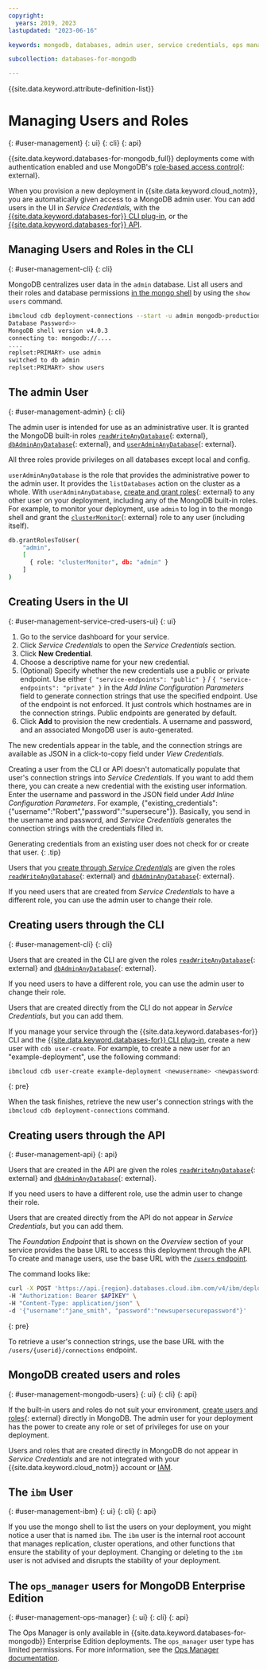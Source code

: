 ```yaml
---
copyright:
  years: 2019, 2023
lastupdated: "2023-06-16"

keywords: mongodb, databases, admin user, service credentials, ops manager, mongodb managing users, roles, root account

subcollection: databases-for-mongodb

---
```


{{site.data.keyword.attribute-definition-list}}

# Managing Users and Roles
{: #user-management}
{: ui}
{: cli}
{: api}

{{site.data.keyword.databases-for-mongodb_full}} deployments come with authentication enabled and use MongoDB's
[role-based access control](https://docs.mongodb.com/manual/core/authorization/){: external}.

When you provision a new deployment in {{site.data.keyword.cloud_notm}}, you are automatically given access to a MongoDB admin user. You can add users in the UI in _Service Credentials_, with the [{{site.data.keyword.databases-for}} CLI plug-in](/docs/databases-cli-plugin), or the [{{site.data.keyword.databases-for}} API](https://cloud.ibm.com/apidocs/cloud-databases-api/cloud-databases-api-v5#introduction).

## Managing Users and Roles in the CLI
{: #user-management-cli}
{: cli}

MongoDB centralizes user data in the `admin` database. List all users and their roles and database permissions [in the mongo shell](/docs/databases-for-mongodb?topic=databases-for-mongodb-mongo-shell) by using the `show users` command.

```sh
ibmcloud cdb deployment-connections --start -u admin mongodb-production
Database Password>>
MongoDB shell version v4.0.3
connecting to: mongodb://....
....
replset:PRIMARY> use admin
switched to db admin
replset:PRIMARY> show users
```

## The admin User
{: #user-management-admin}
{: cli}

The admin user is intended for use as an administrative user. It is granted the MongoDB built-in roles [`readWriteAnyDatabase`](https://docs.mongodb.com/manual/reference/built-in-roles/#readWrite){: external}, [`dbAdminAnyDatabase`](https://docs.mongodb.com/manual/reference/built-in-roles/#dbAdmin){: external}, and [`userAdminAnyDatabase`](https://docs.mongodb.com/manual/reference/built-in-roles/#userAdminAnyDatabase){: external}.

All three roles provide privileges on all databases except local and config.

`userAdminAnyDatabase` is the role that provides the administrative power to the admin user. It provides the `listDatabases` action on the cluster as a whole. With `userAdminAnyDatabase`, [create and grant roles](https://docs.mongodb.com/manual/tutorial/manage-users-and-roles/){: external} to any other user on your deployment, including any of the MongoDB built-in roles. For example, to monitor your deployment, use `admin` to log in to the mongo shell and grant the [`clusterMonitor`](https://docs.mongodb.com/manual/reference/built-in-roles/#clusterMonitor){: external} role to any user (including itself).

```sh
db.grantRolesToUser(
    "admin",
    [
      { role: "clusterMonitor", db: "admin" }
    ]
)
```

## Creating Users in the UI
{: #user-management-service-cred-users-ui}
{: ui}

1. Go to the service dashboard for your service.
2. Click _Service Credentials_ to open the _Service Credentials_ section.
3. Click **New Credential**.
4. Choose a descriptive name for your new credential. 
5. (Optional) Specify whether the new credentials use a public or private endpoint. Use either `{ "service-endpoints": "public" }` / `{ "service-endpoints": "private" }` in the _Add Inline Configuration Parameters_ field to generate connection strings that use the specified endpoint. Use of the endpoint is not enforced. It just controls which hostnames are in the connection strings. Public endpoints are generated by default.
6. Click **Add** to provision the new credentials. A username and password, and an associated MongoDB user is auto-generated.

The new credentials appear in the table, and the connection strings are available as JSON in a click-to-copy field under _View Credentials_.

Creating a user from the CLI or API doesn't automatically populate that user's connection strings into _Service Credentials_. If you want to add them there, you can create a new credential with the existing user information. Enter the username and password in the JSON field under _Add Inline Configuration Parameters_. For example, {"existing_credentials":{"username":"Robert","password":"supersecure"}}. Basically, you send in the username and password, and _Service Credentials_ generates the connection strings with the credentials filled in.

Generating credentials from an existing user does not check for or create that user. 
{: .tip}

Users that you [create through _Service Credentials_](/docs/databases-for-mongodb?topic=databases-for-mongodb-connection-strings) are given the roles [`readWriteAnyDatabase`](https://docs.mongodb.com/manual/reference/built-in-roles/#readWrite){: external} and [`dbAdminAnyDatabase`](https://docs.mongodb.com/manual/reference/built-in-roles/#dbAdmin){: external}.

If you need users that are created from _Service Credentials_ to have a different role, you can use the admin user to change their role.

## Creating users through the CLI
{: #user-management-cli}
{: cli}

Users that are created in the CLI are given the roles [`readWriteAnyDatabase`](https://docs.mongodb.com/manual/reference/built-in-roles/#readWrite){: external} and [`dbAdminAnyDatabase`](https://docs.mongodb.com/manual/reference/built-in-roles/#dbAdmin){: external}.

If you need users to have a different role, you can use the admin user to change their role.

Users that are created directly from the CLI do not appear in _Service Credentials_, but you can add them.

If you manage your service through the {{site.data.keyword.databases-for}} CLI and the [{{site.data.keyword.databases-for}} CLI plug-in](/docs/cli?topic=cli-install-ibmcloud-cli), create a new user with `cdb user-create`. For example, to create a new user for an "example-deployment", use the following command:

```sh
ibmcloud cdb user-create example-deployment <newusername> <newpassword>
```
{: pre}

When the task finishes, retrieve the new user's connection strings with the `ibmcloud cdb deployment-connections` command.

## Creating users through the API
{: #user-management-api}
{: api}

Users that are created in the API are given the roles [`readWriteAnyDatabase`](https://docs.mongodb.com/manual/reference/built-in-roles/#readWrite){: external} and [`dbAdminAnyDatabase`](https://docs.mongodb.com/manual/reference/built-in-roles/#dbAdmin){: external}.

If you need users to have a different role, use the admin user to change their role.

Users that are created directly from the API do not appear in _Service Credentials_, but you can add them.

The _Foundation Endpoint_ that is shown on the _Overview_ section of your service provides the base URL to access this deployment through the API. To create and manage users, use the base URL with the [`/users` endpoint](https://cloud.ibm.com/apidocs/cloud-databases-api#creates-a-database-level-user).

The command looks like: 

```sh
curl -X POST 'https://api.{region}.databases.cloud.ibm.com/v4/ibm/deployments/{id}/users' \
-H "Authorization: Bearer $APIKEY" \
-H "Content-Type: application/json" \
-d '{"username":"jane_smith", "password":"newsupersecurepassword"}'
```
{: pre}

To retrieve a user's connection strings, use the base URL with the `/users/{userid}/connections` endpoint. 

## MongoDB created users and roles
{: #user-management-mongodb-users}
{: ui}
{: cli}
{: api}

If the built-in users and roles do not suit your environment, [create users and roles](https://docs.mongodb.com/manual/tutorial/manage-users-and-roles/#create-a-user-defined-role){: external} directly in MongoDB. The admin user for your deployment has the power to create any role or set of privileges for use on your deployment.

Users and roles that are created directly in MongoDB do not appear in _Service Credentials_ and are not integrated with your {{site.data.keyword.cloud_notm}} account or [IAM](/docs/databases-for-mongodb?topic=cloud-databases-iam).

## The `ibm` User
{: #user-management-ibm}
{: ui}
{: cli}
{: api}

If you use the mongo shell to list the users on your deployment, you might notice a user that is named `ibm`. The `ibm` user is the internal root account that manages replication, cluster operations, and other functions that ensure the stability of your deployment. Changing or deleting to the `ibm` user is not advised and disrupts the stability of your deployment.

## The `ops_manager` users for MongoDB Enterprise Edition
{: #user-management-ops-manager}
{: ui}
{: cli}
{: api}

The Ops Manager is only available in {{site.data.keyword.databases-for-mongodb}} Enterprise Edition deployments. The `ops_manager` user type has limited permissions. For more information, see the [Ops Manager documentation](/docs/databases-for-mongodb?topic=databases-for-mongodb-ops-manager).
